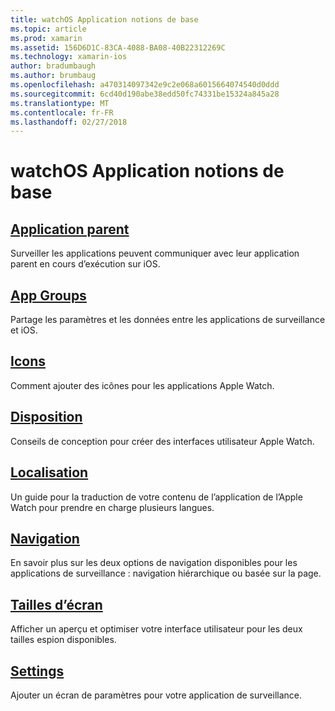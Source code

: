 ```yaml
---
title: watchOS Application notions de base
ms.topic: article
ms.prod: xamarin
ms.assetid: 156D6D1C-83CA-4088-BA08-40B22312269C
ms.technology: xamarin-ios
author: bradumbaugh
ms.author: brumbaug
ms.openlocfilehash: a470314097342e9c2e068a6015664074540d0ddd
ms.sourcegitcommit: 6cd40d190abe38edd50fc74331be15324a845a28
ms.translationtype: MT
ms.contentlocale: fr-FR
ms.lasthandoff: 02/27/2018
---
```

# <a name="watchos-application-fundamentals"></a>watchOS Application notions de base


##  <a name="parent-applicationioswatchosapp-fundamentalsparent-appmd"></a>[Application parent](~/ios/watchos/app-fundamentals/parent-app.md)

Surveiller les applications peuvent communiquer avec leur application parent en cours d’exécution sur iOS.

##  <a name="app-groupsioswatchosapp-fundamentalsapp-groupsmd"></a>[App Groups](~/ios/watchos/app-fundamentals/app-groups.md)

Partage les paramètres et les données entre les applications de surveillance et iOS.

##  <a name="iconsioswatchosapp-fundamentalsiconsmd"></a>[Icons](~/ios/watchos/app-fundamentals/icons.md)

Comment ajouter des icônes pour les applications Apple Watch.

##  <a name="layoutioswatchosapp-fundamentalslayoutmd"></a>[Disposition](~/ios/watchos/app-fundamentals/layout.md)

Conseils de conception pour créer des interfaces utilisateur Apple Watch.

##  <a name="localizationioswatchosapp-fundamentalslocalizationmd"></a>[Localisation](~/ios/watchos/app-fundamentals/localization.md)

Un guide pour la traduction de votre contenu de l’application de l’Apple Watch pour prendre en charge plusieurs langues.

##  <a name="navigationioswatchosapp-fundamentalsnavigationmd"></a>[Navigation](~/ios/watchos/app-fundamentals/navigation.md)

En savoir plus sur les deux options de navigation disponibles pour les applications de surveillance : navigation hiérarchique ou basée sur la page.

##  <a name="screen-sizesioswatchosapp-fundamentalsscreen-sizesmd"></a>[Tailles d’écran](~/ios/watchos/app-fundamentals/screen-sizes.md)

Afficher un aperçu et optimiser votre interface utilisateur pour les deux tailles espion disponibles.

##  <a name="settingsioswatchosapp-fundamentalssettingsmd"></a>[Settings](~/ios/watchos/app-fundamentals/settings.md)

Ajouter un écran de paramètres pour votre application de surveillance.

